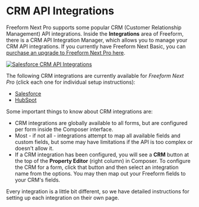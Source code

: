 # CRM API Integrations

Freeform Next Pro supports some popular CRM (Customer Relationship Management) API integrations. Inside the **Integrations** area of Freeform, there is a CRM API Integration Manager, which allows you to manage your CRM API integrations. If you currently have Freeform Next Basic, you can [purchase an upgrade to Freeform Next Pro here](https://solspace.com/expressionengine/freeform/pro).

[![Salesforce CRM API Integrations](images/cp_forms-composer-crm.png)](images/cp_forms-composer-crm.png)

The following CRM integrations are currently available for *Freeform Next Pro* (click each one for individual setup instructions):

* [Salesforce](crm-api-salesforce.md)
* [HubSpot](crm-api-hubspot.md)

Some important things to know about CRM integrations are:

* CRM integrations are globally available to all forms, but are configured per form inside the Composer interface.
* Most - if not all - integrations attempt to map all available fields and custom fields, but some may have limitations if the API is too complex or doesn't allow it.
* If a CRM integration has been configured, you will see a **CRM** button at the top of the **Property Editor** (right column) in Composer. To configure the CRM for a form, click that button and then select an integration name from the options. You may then map out your Freeform fields to your CRM's fields.

Every integration is a little bit different, so we have detailed instructions for setting up each integration on their own page.
